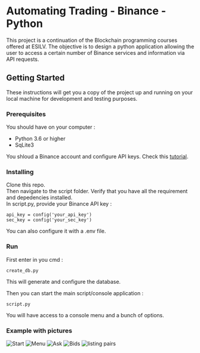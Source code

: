 # Automating Trading - Binance - Python

This project is a continuation of the Blockchain programming courses offered at ESILV. The objective is to design a python application allowing the user to access a certain number of Binance services and information via API requests.

## Getting Started

These instructions will get you a copy of the project up and running on your local machine for development and testing purposes.

### Prerequisites

You should have on your computer :
- Python 3.6 or higher
- SqLite3

You shloud a Binance account and configure API keys. Check this [tutorial](https://www.binance.com/en-NZ/support/faq/how-to-create-api-360002502072).

### Installing

Clone this repo.  
Then navigate to the script folder. Verify that you have all the requirement and depedencies installed.  
In script.py, provide your Binance API key :
```
api_key = config('your_api_key')
sec_key = config('your_sec_key')
```
You can also configure it with a .env file.

### Run

First enter in you cmd :  
```
create_db.py
```  
This will generate and configure the database.

Then you can start the main script/console application :

```
script.py
```  

You will have access to a console menu and a bunch of options.

### Example with pictures 
![Start](https://i.ibb.co/c6JMbp1/320390089-891713985181199-96471564372930332-n.png)
![Menu](https://i.ibb.co/f4B9wPh/320366858-653775983097384-1633929445962428858-n.png)
![Ask](https://i.ibb.co/6w26wvB/320784429-686119593190901-2660351322484770106-n.png)
![Bids](https://i.ibb.co/TcW0Fzr/319515365-732240501238445-2722059927117576366-n.png)
![listing pairs](https://i.ibb.co/kSPxqCh/320073794-689285462827394-3312893504665189451-n.png)
